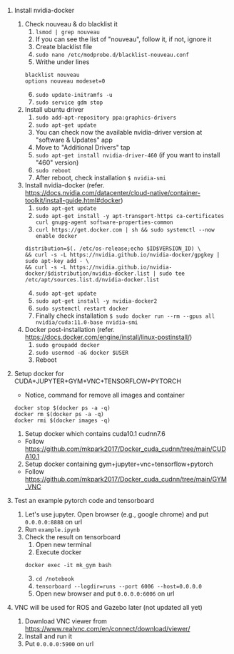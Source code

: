 1. Install nvidia-docker
	1. Check nouveau & do blacklist it
		1. `lsmod | grep nouveau`
		2. If you can see the list of "nouveau", follow it, if not, ignore it
		3. Create blacklist file
		4. `sudo nano /etc/modprobe.d/blacklist-nouveau.conf `
		5. Writhe under lines
		```
		blacklist nouveau 
		options nouveau modeset=0
		```
		6. `sudo update-initramfs -u `
		7. `sudo service gdm stop `
	2. Install ubuntu driver
		1. `sudo add-apt-repository ppa:graphics-drivers `
		2. `sudo apt-get update `
		3. You can check now the available nvidia-driver version at "software & Updates" app
		4. Move to "Additional Drivers" tap
		5. `sudo apt-get install nvidia-driver-460` (if you want to install "460" version)
		6. `sudo reboot`
		7. After reboot, check installation `$ nvidia-smi`
	3. Install nvidia-docker (refer. https://docs.nvidia.com/datacenter/cloud-native/container-toolkit/install-guide.html#docker)
		1. `sudo apt-get update`
		2. `sudo apt-get install -y apt-transport-https ca-certificates curl gnupg-agent software-properties-common`
		3. `curl https://get.docker.com | sh && sudo systemctl --now enable docker`
		```
		distribution=$(. /etc/os-release;echo $ID$VERSION_ID) \
		&& curl -s -L https://nvidia.github.io/nvidia-docker/gpgkey | sudo apt-key add - \
		&& curl -s -L https://nvidia.github.io/nvidia-docker/$distribution/nvidia-docker.list | sudo tee /etc/apt/sources.list.d/nvidia-docker.list
   		```
   		4. `sudo apt-get update`
   		5. `sudo apt-get install -y nvidia-docker2`
   		6. `sudo systemctl restart docker`
   		7. Finally check installation `$ sudo docker run --rm --gpus all nvidia/cuda:11.0-base nvidia-smi`
	4. Docker post-installation (refer. https://docs.docker.com/engine/install/linux-postinstall/)
		1. `sudo groupadd docker`
		2. `sudo usermod -aG docker $USER`
		3. Reboot


2. Setup docker for CUDA+JUPYTER+GYM+VNC+TENSORFLOW+PYTORCH
	* Notice, command for remove all images and container 
	```
	docker stop $(docker ps -a -q)
	docker rm $(docker ps -a -q)
	docker rmi $(docker images -q) 
	```
	1. Setup docker which contains cuda10.1 cudnn7.6
	* Follow https://github.com/mkpark2017/Docker_cuda_cudnn/tree/main/CUDA10.1
	2. Setup docker containing gym+jupyter+vnc+tensorflow+pytorch
	* Follow https://github.com/mkpark2017/Docker_cuda_cudnn/tree/main/GYM_VNC


3. Test an example pytorch code and tensorboard
	1. Let's use jupyter. Open browser (e.g., google chrome) and put `0.0.0.0:8888` on url
	2. Run `example.ipynb`
	3. Check the result on tensorboard
		1. Open new terminal
		2. Execute docker
		```
		docker exec -it mk_gym bash
		```
		3. `cd /notebook`
		4. `tensorboard --logdir=runs --port 6006 --host=0.0.0.0`
		5. Open new browser and put `0.0.0.0:6006` on url

4. VNC will be used for ROS and Gazebo later (not updated all yet)
	1. Download VNC viewer from https://www.realvnc.com/en/connect/download/viewer/
	2. Install and run it
	3. Put `0.0.0.0:5900` on url
